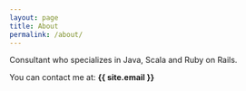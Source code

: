 ```yaml
---
layout: page
title: About
permalink: /about/
---
```


Consultant who specializes in Java, Scala and Ruby on Rails.

You can contact me at:  **{{ site.email }}**

